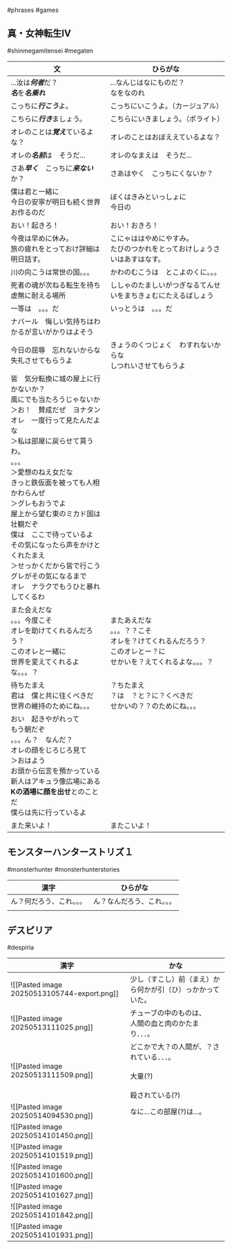 #phrases #games
## 真・女神転生IV
#shinmegamitensei #megaten 

| 文                                                                                                                                                                                                                                                               | ひらがな                                                                |
| --------------------------------------------------------------------------------------------------------------------------------------------------------------------------------------------------------------------------------------------------------------- | ------------------------------------------------------------------- |
| ...汝は***何者***だ？<br>***名***を***名乗れ***                                                                                                                                                                                                                            | ...なんじはなにものだ？<br>なをなのれ                                              |
| こっちに***行こう***よ。                                                                                                                                                                                                                                                 | こっちにいこうよ。（カージュアル）                                                   |
| こちらに***行き***ましょう。                                                                                                                                                                                                                                               | こちらにいきましょう。（ポライト）                                                   |
| オレのことは***覚え***ているよな？                                                                                                                                                                                                                                            | オレのことはおぼええているよな？                                                    |
| オレの***名前***は　そうだ...                                                                                                                                                                                                                                             | オレのなまえは　そうだ...                                                      |
| さあ***早く***　こっちに***来ない***か？                                                                                                                                                                                                                                      | さあはやく　こっちにくないか？                                                     |
| 僕は君と一緒に<br>今日の安寧が明日も続く世界お作るのだ                                                                                                                                                                                                                                   | ぼくはきみといっしょに<br>今日の                                                  |
| おい！起きろ！                                                                                                                                                                                                                                                         | おい！おきろ！                                                             |
| 今夜は早めに休み。<br>旅の疲れをとっておけ詳細は明日話す。                                                                                                                                                                                                                                 | こにゃははやめにやすみ。<br>たびのつかれをとっておけしょうさいはあすはなす。                            |
| 川の向こうは常世の国。。。                                                                                                                                                                                                                                                   | かわのむこうは　とこよのくに。。。                                                   |
| 死者の魂が次ねる転生を待ち虚無に耐える場所                                                                                                                                                                                                                                           | ししゃのたましいがつぎなるてんせいをまちきょむにたえるばしょう                                     |
| 一等は　。。。だ                                                                                                                                                                                                                                                        | いっとうは　。。。だ                                                          |
| ナバール　悔しい気持ちはわかるが言いがかりはよそう                                                                                                                                                                                                                                       |                                                                     |
| 今日の屈辱　忘れないからな<br>失礼させてもらうよ                                                                                                                                                                                                                                      | きょうのくつじょく　わすれないからな<br>しつれいさせてもらうよ                                   |
| 皆　気分転換に城の屋上に行かないか？<br>風にでも当たろうじゃないか<br>＞お！　賛成だぜ　ヨナタン<br>オレ　一度行って見たんだよな<br>＞私は部屋に戻らせて貰うわ。<br>。。。<br>＞愛想のねえ女だな<br>きっと鉄仮面を被っても人相かわらんぜ<br>＞グレもおうでよ<br>屋上から望む東のミカド国は壮観だぞ<br>僕は　ここで待っているよ<br>その気になったら声をかけとくれたまえ<br>＞せっかくだから皆で行こう<br>グレがその気になるまで<br>オレ　ナラクでもうひと暴れしてくるわ |                                                                     |
| また会えだな<br>。。。今度こそ<br>オレを助けてくれるんだろう？<br>このオレと一緒に<br>世界を変えてくれるよな。。。？                                                                                                                                                                                              | またあえだな<br>。。。？？こそ<br>オレを？けてくれるんだろう？<br>このオレとー？に<br>せかいを？えてくれるよな。。。？ |
| 待ちたまえ<br>君は　僕と共に往くべきだ<br>世界の維持のためにね。。。                                                                                                                                                                                                                          | ？ちたまえ<br>？は　？と？に？くべきだ<br>せかいの？？のためにね。。。                             |
| おい　起きやがれって<br>もう朝だぞ<br>。。。ん？　なんだ？<br>オレの顔をじろじろ見て<br>＞おはよう<br>お頭から伝言を預かっている<br>新人はアキュラ像広場にある<br>**Kの酒場に顔を出せ**とのことだ<br>僕らは先に行っているよ                                                                                                                                |                                                                     |
| また来いよ！                                                                                                                                                                                                                                                          | またこいよ！                                                              |

## モンスターハンターストリズ１
#monsterhunter #monsterhunterstories 

| 漢字           | ひらがな          |
| ------------ | ------------- |
| ん？何だろう、これ。。。 | ん？なんだろう、これ。。。 |
|              |               |

## デスピリア
#despiria

| 漢字                                          | かな                                                  |
| ------------------------------------------- | --------------------------------------------------- |
| ![[Pasted image 20250513105744-export.png]] | 少し（すこし）前（まえ）から何かが引（ひ）っかかっていた。                       |
| ![[Pasted image 20250513111025.png]]        | チューブの中のものは、<br>人間の血と肉のかたまり．．．。                      |
| ![[Pasted image 20250513111509.png]]        | どこかで大？の人間が、？されている．．．。<br><br>大量(?)<br><br>殺されている(?) |
| ![[Pasted image 20250514094530.png]]        | なに…この部屋(?)は...。                                     |
| ![[Pasted image 20250514101450.png]]        |                                                     |
| ![[Pasted image 20250514101519.png]]        |                                                     |
| ![[Pasted image 20250514101600.png]]        |                                                     |
| ![[Pasted image 20250514101627.png]]        |                                                     |
| ![[Pasted image 20250514101842.png]]        |                                                     |
| ![[Pasted image 20250514101931.png]]        |                                                     |


